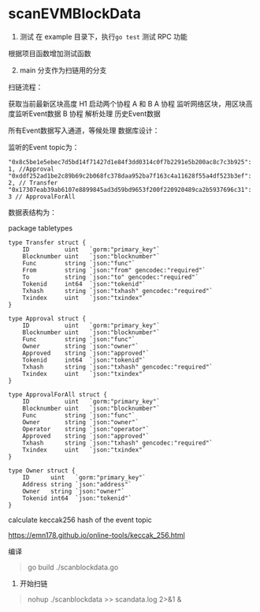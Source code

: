 # scanEVMBlockData

1. 测试
在 example 目录下，执行```go test``` 测试 RPC 功能 

根据项目函数增加测试函数

2. main 分支作为扫链用的分支
      
扫链流程：

获取当前最新区块高度 H1
启动两个协程 A 和 B
A 协程 监听网络区块，用区块高度监听Event数据
B 协程 解析处理 历史Event数据

所有Event数据写入通道，等候处理
数据库设计：

监听的Event topic为：

	"0x8c5be1e5ebec7d5bd14f71427d1e84f3dd0314c0f7b2291e5b200ac8c7c3b925": 1, //Approval
	"0xddf252ad1be2c89b69c2b068fc378daa952ba7f163c4a11628f55a4df523b3ef": 2, // Transfer
	"0x17307eab39ab6107e8899845ad3d59bd9653f200f220920489ca2b5937696c31": 3 // ApprovalForAll
数据表结构为：

package tabletypes
```text
type Transfer struct {
	ID          uint   `gorm:"primary_key"`
	Blocknumber uint   `json:"blocknumber"`
	Func        string `json:"func"`
	From        string `json:"from" gencodec:"required"`
	To          string `json:"to" gencodec:"required"`
	Tokenid     int64  `json:"tokenid"`
	Txhash      string `json:"txhash" gencodec:"required"`
	Txindex     uint   `json:"txindex"`
}

type Approval struct {
	ID          uint   `gorm:"primary_key"`
	Blocknumber uint   `json:"blocknumber"`
	Func        string `json:"func"`
	Owner       string `json:"owner"`
	Approved    string `json:"approved"`
	Tokenid     int64  `json:"tokenid"`
	Txhash      string `json:"txhash" gencodec:"required"`
	Txindex     uint   `json:"txindex"`
}

type ApprovalForAll struct {
	ID          uint   `gorm:"primary_key"`
	Blocknumber uint   `json:"blocknumber"`
	Func        string `json:"func"`
	Owner       string `json:"owner"`
	Operator    string `json:"operator"`
	Approved    string `json:"approved"`
	Txhash      string `json:"txhash" gencodec:"required"`
	Txindex     uint   `json:"txindex"`
}

type Owner struct {
	ID      uint   `gorm:"primary_key"`
	Address string `json:"address"`
	Owner   string `json:"owner"`
	Tokenid int64  `json:"tokenid"`
}
```

calculate keccak256 hash of the event topic

https://emn178.github.io/online-tools/keccak_256.html

编译 
> go build ./scanblockdata.go

1. 开始扫链

>  nohup ./scanblockdata >> scandata.log 2>&1 &


